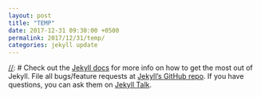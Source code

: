 ```yaml
---
layout: post
title: "TEMP"
date: 2017-12-31 09:30:00 +0500
permalink: 2017/12/31/temp/
categories: jekyll update
---
```



[comment]: <>
[//]: <>
[//]: #

<!--
You’ll find this post in your `_posts` directory.

{% highlight ruby %}
def print_hi(name)
  puts "Hi, #{name}"
end
print_hi('Tom')
#=> prints 'Hi, Tom' to STDOUT.
{% endhighlight %}
-->


[//]: # Check out the [Jekyll docs][jekyll-docs] for more info on how to get the most out of Jekyll. File all bugs/feature requests at [Jekyll’s GitHub repo][jekyll-gh]. If you have questions, you can ask them on [Jekyll Talk][jekyll-talk].

[jekyll-docs]: https://jekyllrb.com/docs/home
[jekyll-gh]:   https://github.com/jekyll/jekyll
[jekyll-talk]: https://talk.jekyllrb.com/


<!-- 
I'm using  **Jekyll 3.6.2**

![useful image]({{ site.url }}/assets/images/1.png){:class="img-responsive"}

-->
